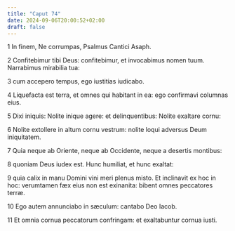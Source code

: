 ```yaml
---
title: "Caput 74"
date: 2024-09-06T20:00:52+02:00
draft: false
---
```



1 In finem, Ne corrumpas, Psalmus Cantici Asaph.

2 Confitebimur tibi Deus: confitebimur, et invocabimus nomen tuum. Narrabimus mirabilia tua:

3 cum accepero tempus, ego iustitias iudicabo.

4 Liquefacta est terra, et omnes qui habitant in ea: ego confirmavi columnas eius.

5 Dixi iniquis: Nolite inique agere: et delinquentibus: Nolite exaltare cornu:

6 Nolite extollere in altum cornu vestrum: nolite loqui adversus Deum iniquitatem.

7 Quia neque ab Oriente, neque ab Occidente, neque a desertis montibus:

8 quoniam Deus iudex est. Hunc humiliat, et hunc exaltat:

9 quia calix in manu Domini vini meri plenus misto. Et inclinavit ex hoc in hoc: verumtamen fæx eius non est exinanita: bibent omnes peccatores terræ.

10 Ego autem annunciabo in sæculum: cantabo Deo Iacob.

11 Et omnia cornua peccatorum confringam: et exaltabuntur cornua iusti.

